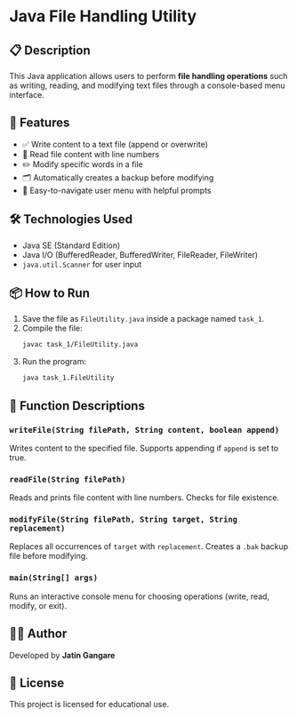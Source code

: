 # Java File Handling Utility

## 📋 Description
This Java application allows users to perform **file handling operations** such as writing, reading, and modifying text files through a console-based menu interface.

## 🚀 Features
- ✅ Write content to a text file (append or overwrite)
- 📄 Read file content with line numbers
- ✏️ Modify specific words in a file
- 🗂️ Automatically creates a backup before modifying
- 🧾 Easy-to-navigate user menu with helpful prompts

## 🛠️ Technologies Used
- Java SE (Standard Edition)
- Java I/O (BufferedReader, BufferedWriter, FileReader, FileWriter)
- `java.util.Scanner` for user input

## 📦 How to Run
1. Save the file as `FileUtility.java` inside a package named `task_1`.
2. Compile the file:
    ```bash
    javac task_1/FileUtility.java
    ```
3. Run the program:
    ```bash
    java task_1.FileUtility
    ```

## 📄 Function Descriptions

### `writeFile(String filePath, String content, boolean append)`
Writes content to the specified file. Supports appending if `append` is set to true.

### `readFile(String filePath)`
Reads and prints file content with line numbers. Checks for file existence.

### `modifyFile(String filePath, String target, String replacement)`
Replaces all occurrences of `target` with `replacement`. Creates a `.bak` backup file before modifying.

### `main(String[] args)`
Runs an interactive console menu for choosing operations (write, read, modify, or exit).

## 🧑‍💻 Author
Developed by **Jatin Gangare**

## 📜 License
This project is licensed for educational use.
